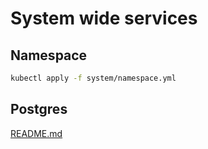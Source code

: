 # System wide services

## Namespace

```bash
kubectl apply -f system/namespace.yml
```

## Postgres

[README.md](./postgres/)
